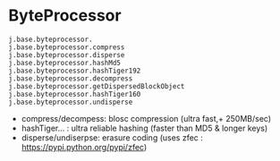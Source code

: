 ByteProcessor
=============

~~~~ {.sourceCode .python}
j.base.byteprocessor.
j.base.byteprocessor.compress                 
j.base.byteprocessor.disperse                 
j.base.byteprocessor.hashMd5                  
j.base.byteprocessor.hashTiger192             
j.base.byteprocessor.decompress               
j.base.byteprocessor.getDispersedBlockObject  
j.base.byteprocessor.hashTiger160             
j.base.byteprocessor.undisperse
~~~~

-   compress/decompess: blosc compression (ultra fast,+ 250MB/sec)
-   hashTiger... : ultra reliable hashing (faster than MD5 & longer
    keys)
-   disperse/undiserpse: erasure coding (uses zfec :
    <https://pypi.python.org/pypi/zfec>)

